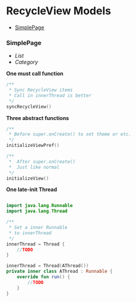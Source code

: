 # RecycleView Models

* [SimplePage](#SimplePage)

### SimplePage

* *List*
* *Category*

**One must call function**

```kotlin
/**
 * Sync RecycleView items
 * Call in innerThread is better
 */
syncRecycleView()
```

**Three abstract functions**

```kotlin
/**
 * Before super.onCreate() to set theme or etc.
 */
initializeViewPref()

/**
 *  After super.onCreate()
 *  Just like normal
 */
initializeView()
```

**One late-init Thread**

```kotlin

import java.lang.Runnable
import java.lang.Thread

/**
 * Set a inner Runnable
 * to innerThread
 */
innerThread = Thread {
    //TODO
}

innerThread = Thread(AThread())
private inner class AThread : Runnable {
    override fun run() {
        //TODO
    }
}
```